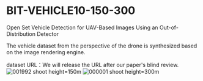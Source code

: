 # BIT-VEHICLE10-150-300
Open Set Vehicle Detection for UAV-Based Images Using an Out-of-Distribution Detector

The vehicle dataset from the perspective of the drone is synthesized based on the image rendering engine.

dataset URL：We will release the URL after our paper's blind review.
![001992](https://github.com/zhaoXF04/BIT-VEHICLE10-150-300/assets/102145235/0f03df94-56be-451e-81ef-0a8c12a3a881)
shoot height=150m
![000001](https://github.com/zhaoXF04/BIT-VEHICLE10-150-300/assets/102145235/2fd234a6-0a9d-4688-9696-e465e51a6c97)
shoot height=300m
